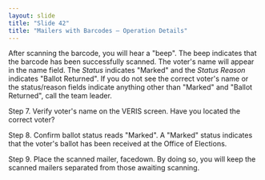 ```yaml
---
layout: slide
title: "Slide 42"
title: "Mailers with Barcodes – Operation Details"
---
```


After scanning the barcode, you will hear a "beep". The beep indicates that the barcode has been successfully scanned. The voter's name will appear in the name field. The _Status_ indicates "Marked" and the _Status Reason_ indicates "Ballot Returned". If you do not see the correct voter's name or the status/reason fields indicate anything other than "Marked" and "Ballot Returned", call the team leader.

Step 7. Verify voter's name on the VERIS screen. Have you located the correct voter?

Step 8. Confirm ballot status reads "Marked". A "Marked" status indicates that the voter's ballot has been received at the Office of Elections.

Step 9. Place the scanned mailer, facedown. By doing so, you will keep the scanned mailers separated from those awaiting scanning.
